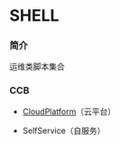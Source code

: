 # SHELL 

### 简介
运维类脚本集合

### CCB
  - [CloudPlatform](CCB/CloudPlatform)（云平台）
  
  - SelfService（自服务）
  
